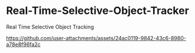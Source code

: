 # Real-Time-Selective-Object-Tracker
Real Time Selective Object Tracking


https://github.com/user-attachments/assets/24ac0119-9842-43c6-8980-a78e8f96fa2c

